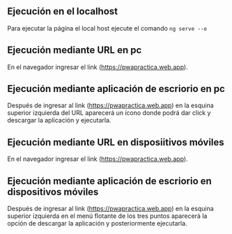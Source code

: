 ## Ejecución en el localhost

Para ejecutar la página el local host ejecute el comando `ng serve --o`

## Ejecución mediante URL en pc

En el navegador ingresar el link (https://pwapractica.web.app).

## Ejecución mediante aplicación de escriorio en pc

Después de ingresar al link (https://pwapractica.web.app) en la esquina superior izquierda del URL aparecerá un ícono donde podrá dar click y descargar la aplicación y ejecutarla.

## Ejecución mediante URL en disposiitivos móviles

En el navegador ingresar el link (https://pwapractica.web.app).

## Ejecución mediante aplicación de escriorio en dispositivos móviles

Después de ingresar al link (https://pwapractica.web.app) en la esquina superior izquierda en el menú flotante de los tres puntos aparecerá la opción de descargar la aplicación y posteriormente ejecutarla.

